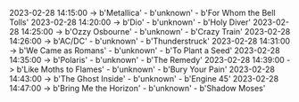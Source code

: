 2023-02-28 14:15:00 -> b'Metallica' - b'unknown' - b'For Whom the Bell Tolls'
2023-02-28 14:20:00 -> b'Dio' - b'unknown' - b'Holy Diver'
2023-02-28 14:25:00 -> b'Ozzy Osbourne' - b'unknown' - b'Crazy Train'
2023-02-28 14:26:00 -> b'AC/DC' - b'unknown' - b'Thunderstruck'
2023-02-28 14:31:00 -> b'We Came as Romans' - b'unknown' - b'To Plant a Seed'
2023-02-28 14:35:00 -> b'Polaris' - b'unknown' - b'The Remedy'
2023-02-28 14:39:00 -> b'Like Moths to Flames' - b'unknown' - b'Bury Your Pain'
2023-02-28 14:43:00 -> b'The Ghost Inside' - b'unknown' - b'Engine 45'
2023-02-28 14:47:00 -> b'Bring Me the Horizon' - b'unknown' - b'Shadow Moses'
